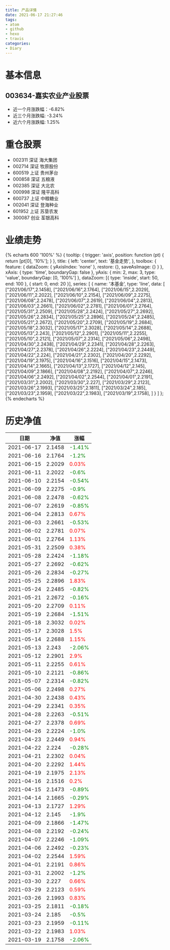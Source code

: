 ```yaml
---
title: 产品详情
date: 2021-06-17 21:27:46
tags:
- atom
- github
- hexo
- travis
categories:
- Diary
---
```


# 基本信息
## 003634-嘉实农业产业股票
- 近一个月涨跌幅：-6.82%
- 近三个月涨跌幅: -3.24%
- 近六个月涨跌幅: 1.25%

# 重仓股票
- 002311 深证 海大集团
- 002714 深证 牧原股份
- 600519 上证 贵州茅台
- 000858 深证 五粮液
- 002385 深证 大北农
- 000998 深证 隆平高科
- 600737 上证 中粮糖业
- 002041 深证 登海种业
- 601952 上证 苏垦农发
- 300087 创业 荃银高科
# 业绩走势

{% echarts 600 '100%' %}
{
  tooltip: {
        trigger: 'axis',
        position: function (pt) {
            return [pt[0], '10%'];
        }
    },
    title: {
        left: 'center',
        text: '基金走势',
    },
    toolbox: {
        feature: {
            dataZoom: {
                yAxisIndex: 'none'
            },
            restore: {},
            saveAsImage: {}
        }
    },
    xAxis: {
        type: 'time',
        boundaryGap: false
    },
    yAxis: {
        min: 2,
        max: 3,
        type: 'value',
        boundaryGap: [0, '100%']
    },
    dataZoom: [{
        type: 'inside',
        start: 50,
        end: 100
    }, {
        start: 0,
        end: 20
    }],
    series: [
        {
            name: '本基金',
            type: 'line',
            data: [
["2021/06/17",2.1458],
["2021/06/16",2.1764],
["2021/06/15",2.2029],
["2021/06/11",2.2022],
["2021/06/10",2.2154],
["2021/06/09",2.2275],
["2021/06/08",2.2478],
["2021/06/07",2.2619],
["2021/06/04",2.2813],
["2021/06/03",2.2661],
["2021/06/02",2.2781],
["2021/06/01",2.2764],
["2021/05/31",2.2509],
["2021/05/28",2.2424],
["2021/05/27",2.2692],
["2021/05/26",2.2834],
["2021/05/25",2.2896],
["2021/05/24",2.2485],
["2021/05/21",2.2672],
["2021/05/20",2.2709],
["2021/05/19",2.2684],
["2021/05/18",2.3032],
["2021/05/17",2.3028],
["2021/05/14",2.2688],
["2021/05/13",2.243],
["2021/05/12",2.2901],
["2021/05/11",2.2255],
["2021/05/10",2.2121],
["2021/05/07",2.2314],
["2021/05/06",2.2498],
["2021/04/30",2.2438],
["2021/04/29",2.2341],
["2021/04/28",2.2263],
["2021/04/27",2.2378],
["2021/04/26",2.2224],
["2021/04/23",2.2449],
["2021/04/22",2.224],
["2021/04/21",2.2302],
["2021/04/20",2.2292],
["2021/04/19",2.1975],
["2021/04/16",2.1516],
["2021/04/15",2.1473],
["2021/04/14",2.1665],
["2021/04/13",2.1727],
["2021/04/12",2.145],
["2021/04/09",2.1866],
["2021/04/08",2.2192],
["2021/04/07",2.2246],
["2021/04/06",2.2492],
["2021/04/02",2.2544],
["2021/04/01",2.2191],
["2021/03/31",2.2002],
["2021/03/30",2.227],
["2021/03/29",2.2123],
["2021/03/26",2.1993],
["2021/03/25",2.1811],
["2021/03/24",2.185],
["2021/03/23",2.1959],
["2021/03/22",2.1983],
["2021/03/19",2.1758],
]
        }
    ]
};
{% endecharts %}

# 历史净值

| 日期 | 净值 | 涨幅 |
| --- | --- | --- |
|2021-06-17|2.1458|<font color=green>-1.41%</font>|
|2021-06-16|2.1764|<font color=green>-1.2%</font>|
|2021-06-15|2.2029|<font color=red>0.03%</font>|
|2021-06-11|2.2022|<font color=green>-0.6%</font>|
|2021-06-10|2.2154|<font color=green>-0.54%</font>|
|2021-06-09|2.2275|<font color=green>-0.9%</font>|
|2021-06-08|2.2478|<font color=green>-0.62%</font>|
|2021-06-07|2.2619|<font color=green>-0.85%</font>|
|2021-06-04|2.2813|<font color=red>0.67%</font>|
|2021-06-03|2.2661|<font color=green>-0.53%</font>|
|2021-06-02|2.2781|<font color=red>0.07%</font>|
|2021-06-01|2.2764|<font color=red>1.13%</font>|
|2021-05-31|2.2509|<font color=red>0.38%</font>|
|2021-05-28|2.2424|<font color=green>-1.18%</font>|
|2021-05-27|2.2692|<font color=green>-0.62%</font>|
|2021-05-26|2.2834|<font color=green>-0.27%</font>|
|2021-05-25|2.2896|<font color=red>1.83%</font>|
|2021-05-24|2.2485|<font color=green>-0.82%</font>|
|2021-05-21|2.2672|<font color=green>-0.16%</font>|
|2021-05-20|2.2709|<font color=red>0.11%</font>|
|2021-05-19|2.2684|<font color=green>-1.51%</font>|
|2021-05-18|2.3032|<font color=red>0.02%</font>|
|2021-05-17|2.3028|<font color=red>1.5%</font>|
|2021-05-14|2.2688|<font color=red>1.15%</font>|
|2021-05-13|2.243|<font color=green>-2.06%</font>|
|2021-05-12|2.2901|<font color=red>2.9%</font>|
|2021-05-11|2.2255|<font color=red>0.61%</font>|
|2021-05-10|2.2121|<font color=green>-0.86%</font>|
|2021-05-07|2.2314|<font color=green>-0.82%</font>|
|2021-05-06|2.2498|<font color=red>0.27%</font>|
|2021-04-30|2.2438|<font color=red>0.43%</font>|
|2021-04-29|2.2341|<font color=red>0.35%</font>|
|2021-04-28|2.2263|<font color=green>-0.51%</font>|
|2021-04-27|2.2378|<font color=red>0.69%</font>|
|2021-04-26|2.2224|<font color=green>-1.0%</font>|
|2021-04-23|2.2449|<font color=red>0.94%</font>|
|2021-04-22|2.224|<font color=green>-0.28%</font>|
|2021-04-21|2.2302|<font color=red>0.04%</font>|
|2021-04-20|2.2292|<font color=red>1.44%</font>|
|2021-04-19|2.1975|<font color=red>2.13%</font>|
|2021-04-16|2.1516|<font color=red>0.2%</font>|
|2021-04-15|2.1473|<font color=green>-0.89%</font>|
|2021-04-14|2.1665|<font color=green>-0.29%</font>|
|2021-04-13|2.1727|<font color=red>1.29%</font>|
|2021-04-12|2.145|<font color=green>-1.9%</font>|
|2021-04-09|2.1866|<font color=green>-1.47%</font>|
|2021-04-08|2.2192|<font color=green>-0.24%</font>|
|2021-04-07|2.2246|<font color=green>-1.09%</font>|
|2021-04-06|2.2492|<font color=green>-0.23%</font>|
|2021-04-02|2.2544|<font color=red>1.59%</font>|
|2021-04-01|2.2191|<font color=red>0.86%</font>|
|2021-03-31|2.2002|<font color=green>-1.2%</font>|
|2021-03-30|2.227|<font color=red>0.66%</font>|
|2021-03-29|2.2123|<font color=red>0.59%</font>|
|2021-03-26|2.1993|<font color=red>0.83%</font>|
|2021-03-25|2.1811|<font color=green>-0.18%</font>|
|2021-03-24|2.185|<font color=green>-0.5%</font>|
|2021-03-23|2.1959|<font color=green>-0.11%</font>|
|2021-03-22|2.1983|<font color=red>1.03%</font>|
|2021-03-19|2.1758|<font color=green>-2.06%</font>|
